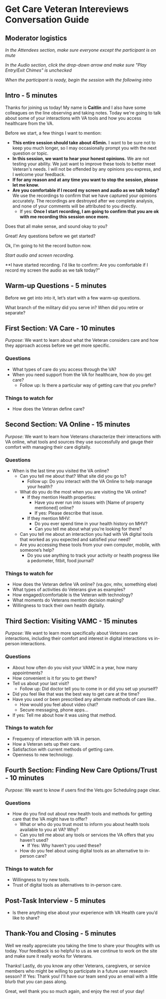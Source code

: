 # Get Care Veteran Intereviews Conversation Guide

## Moderator logistics

*In the Attendees section, make sure everyone except the participant is on mute*

*In the Audio section, click the drop-down arrow and make sure "Play Entry/Exit Chimes" is unchecked*

*When the participant is ready, begin the session with the following intro*

## Intro - 5 minutes

Thanks for joining us today! My name is **Caitlin** and I also have some colleagues on the line observing and taking notes. Today we're going to talk about some of your interactions with VA tools and how you access healthcare from the VA.

Before we start, a few things I want to mention:

- **This entire session should take about 45min.** I want to be sure not to keep you much longer, so I may occasionally prompt you with the next question or topic.
- **In this session, we want to hear your honest opinions.** We are not testing your ability. We just want to improve these tools to better meet Veteran's needs. I will not be offended by any opinions you express, and I welcome your feedback.
- **If for any reason and at any time you want to stop the session, please let me know.** 
- **Are you comfortable if I record my screen and audio as we talk today?** We use the recordings to confirm that we have captured your opinions accurately. The recordings are destroyed after we complete analysis, and none of your comments will be attributed to you directly. 
    - If yes: **Once I start recording, I am going to confirm that you are ok with me recording this session once more.** 

Does that all make sense, and sound okay to you?

Great! Any questions before we get started?

Ok, I'm going to hit the record button now. 

*Start audio and screen recording.*

**I have started recording. I'd like to confirm: Are you comfortable if I record my screen the audio as we talk today?"

## Warm-up Questions - 5 minutes

Before we get into into it, let’s start with a few warm-up questions.

What branch of the military did you serve in?
When did you retire or separate?

## First Section: VA Care - 10 minutes
*Purpose*: We want to learn about what the Veteran considers care and how they approach access before we get more specific. 

### Questions
* What types of care do you access through the VA?
* When you need support from the VA for healthcare, how do you get care?
  * Follow up: Is there a particular way of getting care that you prefer?
  
### Things to watch for
* How does the Veteran define care?


## Second Section: VA Online - 15 minutes
*Purpose*: We want to learn how Veterans characterize their interactions with VA online, what tools and sources they use successfully and gauge their comfort with managing their care digitally. 

### Questions
* When is the last time you visited the VA online?
  * Can you tell me about that? What site did you go to?
    * Follow up: Do you interact with the VA Online to help manage your health?
  * What do you do the most when you are visiting the VA online?
    * If they mention Health properties: 
      * Have you ever run into issues with [Name of property mentioned] online?
      * If yes: Please describe that issue.
    * If they mention MHV:
      * Do you ever spend time in your health history on MHV?
       * Can you tell me about what you’re looking for there?
  * Can you tell me about an interaction you had with VA digital tools that worked as you expected and satisfied your need?
  * Are you accessing these tools from your own computer, mobile, with someone’s help?
    * Do you use anything to track your activity or health progress like a pedometer, fitbit, food journal?


### Things to watch for
* How does the Veteran define VA online? (va.gov, mhv, something else)
* What types of activities do Veterans give as examples?
* How engaged/comfortable is the Veteran with technology?
* What moments do Veterans mention decision making?
* Willingness to track their own health digitally.


## Third Section: Visiting VAMC - 15 minutes
*Purpose*: We want to learn more specifically about Veterans care interactions, including their comfort and interest in digital interactions vs in-person interactions.

### Questions
* About how often do you visit your VAMC in a year, how many appointments?
* How convenient is it for you to get there?
* Tell us about your last visit?
  * Follow up: Did doctor tell you to come in or did you set up yourself?
* Did you feel like that was the best way to get care at the time? 
* Have you used or been prescribed any alternate methods of care like..
  * How would you feel about video chat?
  * Secure messaging, phone apps…
* If yes: Tell me about how it was using that method.

### Things to watch for
* Frequency of interaction with VA in person.
* How a Veteran sets up their care.
* Satisfaction with current methods of getting care.
* Openness to new technology.


## Fourth Section: Finding New Care Options/Trust - 10 minutes
*Purpose*: We want to know if users find the Vets.gov Scheduling page clear. 

### Questions
* How do you find out about new health tools and methods for getting care that the VA might have to offer? 
  * What or who do you trust most to inform you about health tools available to you at VA? Why?
  * Can you tell me about any tools or services the VA offers that you haven’t used? 
    * If Yes: Why haven’t you used these?
  * How do you feel about using digital tools as an alternative to in-person care?

### Things to watch for 
* Willingness to try new tools.
* Trust of digital tools as alternatives to in-person care.


## Post-Task Interview - 5 minutes

* Is there anything else about your experience with VA Health care you’d like to share?

## Thank-You and Closing - 5 minutes

Well we really appreciate you taking the time to share your thoughts with us today. Your feedback is so helpful to us as we continue to work on the site and make sure it really works for Veterans.

Thanks! Lastly, do you know any other Veterans, caregivers, or service members who might be willing to participate in a future user research sesson? If Yes: Thank you! I'll have our team send you an email with a little blurb that you can pass along.

Great, well thank you so much again, and enjoy the rest of your day!
